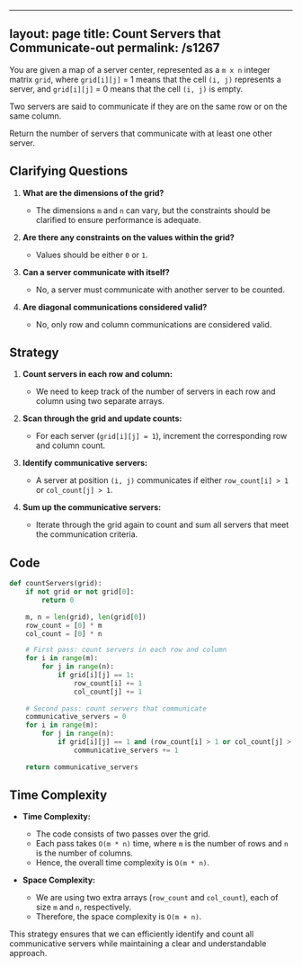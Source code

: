 
---
layout: page
title:  Count Servers that Communicate-out
permalink: /s1267
---

You are given a map of a server center, represented as a `m x n` integer matrix `grid`, where `grid[i][j]` = 1 means that the cell `(i, j)` represents a server, and `grid[i][j]` = 0 means that the cell `(i, j)` is empty.

Two servers are said to communicate if they are on the same row or on the same column.

Return the number of servers that communicate with at least one other server.

## Clarifying Questions

1. **What are the dimensions of the grid?**
   - The dimensions `m` and `n` can vary, but the constraints should be clarified to ensure performance is adequate.
   
2. **Are there any constraints on the values within the grid?**
   - Values should be either `0` or `1`.

3. **Can a server communicate with itself?**
   - No, a server must communicate with another server to be counted.

4. **Are diagonal communications considered valid?**
   - No, only row and column communications are considered valid.

## Strategy

1. **Count servers in each row and column:**
   - We need to keep track of the number of servers in each row and column using two separate arrays.

2. **Scan through the grid and update counts:**
   - For each server (`grid[i][j] = 1`), increment the corresponding row and column count.

3. **Identify communicative servers:**
   - A server at position `(i, j)` communicates if either `row_count[i] > 1` or `col_count[j] > 1`.

4. **Sum up the communicative servers:**
   - Iterate through the grid again to count and sum all servers that meet the communication criteria.

## Code

```python
def countServers(grid):
    if not grid or not grid[0]:
        return 0
    
    m, n = len(grid), len(grid[0])
    row_count = [0] * m
    col_count = [0] * n

    # First pass: count servers in each row and column
    for i in range(m):
        for j in range(n):
            if grid[i][j] == 1:
                row_count[i] += 1
                col_count[j] += 1
     
    # Second pass: count servers that communicate
    communicative_servers = 0
    for i in range(m):
        for j in range(n):
            if grid[i][j] == 1 and (row_count[i] > 1 or col_count[j] > 1):
                communicative_servers += 1
                
    return communicative_servers
```

## Time Complexity

- **Time Complexity:**
  - The code consists of two passes over the grid.
  - Each pass takes `O(m * n)` time, where `m` is the number of rows and `n` is the number of columns.
  - Hence, the overall time complexity is `O(m * n)`.

- **Space Complexity:**
  - We are using two extra arrays (`row_count` and `col_count`), each of size `m` and `n`, respectively.
  - Therefore, the space complexity is `O(m + n)`.

This strategy ensures that we can efficiently identify and count all communicative servers while maintaining a clear and understandable approach.
